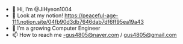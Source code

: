 - 👋 Hi, I’m @JiHyeon1004
- 👀 Look at my notion! https://peaceful-age-111.notion.site/04fb90d3db7646dab7df6ff95ea19a43
- 🌱 I’m a growing Computer Engineer
- 📫 How to reach me -gus4805@naver.com / gus4805@gmail.com

<!---
JiHyeon1004/JiHyeon1004 is a ✨ special ✨ repository because its `README.md` (this file) appears on your GitHub profile.
You can click the Preview link to take a look at your changes.
--->
